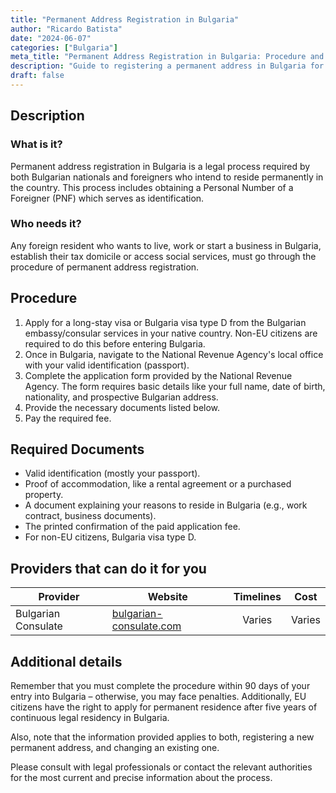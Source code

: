 ```yaml
---
title: "Permanent Address Registration in Bulgaria"
author: "Ricardo Batista"
date: "2024-06-07"
categories: ["Bulgaria"]
meta_title: "Permanent Address Registration in Bulgaria: Procedure and Requirements"
description: "Guide to registering a permanent address in Bulgaria for foreigners and EU citizens."
draft: false
---
```


## Description
### What is it?
Permanent address registration in Bulgaria is a legal process required by both Bulgarian nationals and foreigners who intend to reside permanently in the country. This process includes obtaining a Personal Number of a Foreigner (PNF) which serves as identification.

### Who needs it?
Any foreign resident who wants to live, work or start a business in Bulgaria, establish their tax domicile or access social services, must go through the procedure of permanent address registration.

## Procedure
1. Apply for a long-stay visa or Bulgaria visa type D from the Bulgarian embassy/consular services in your native country. Non-EU citizens are required to do this before entering Bulgaria.
2. Once in Bulgaria, navigate to the National Revenue Agency's local office with your valid identification (passport).
3. Complete the application form provided by the National Revenue Agency. The form requires basic details like your full name, date of birth, nationality, and prospective Bulgarian address.
4. Provide the necessary documents listed below.
5. Pay the required fee.

## Required Documents
- Valid identification (mostly your passport).
- Proof of accommodation, like a rental agreement or a purchased property.
- A document explaining your reasons to reside in Bulgaria (e.g., work contract, business documents).
- The printed confirmation of the paid application fee.
- For non-EU citizens, Bulgaria visa type D.

## Providers that can do it for you

| Provider            |     Website                             | Timelines    |       Cost         |
| ------------------- | -------------------------------------- | :----------: | :---------------: |
| Bulgarian Consulate   | [bulgarian-consulate.com](http://www.bulgarian-consulate.com/) | Varies       |     Varies        |

## Additional details
Remember that you must complete the procedure within 90 days of your entry into Bulgaria – otherwise, you may face penalties. Additionally, EU citizens have the right to apply for permanent residence after five years of continuous legal residency in Bulgaria.

Also, note that the information provided applies to both, registering a new permanent address, and changing an existing one.

Please consult with legal professionals or contact the relevant authorities for the most current and precise information about the process.
